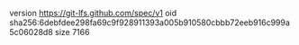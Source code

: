 version https://git-lfs.github.com/spec/v1
oid sha256:6debfdee298fa69c9f928911393a005b910580cbbb72eeb916c999a5c06028d8
size 7166
